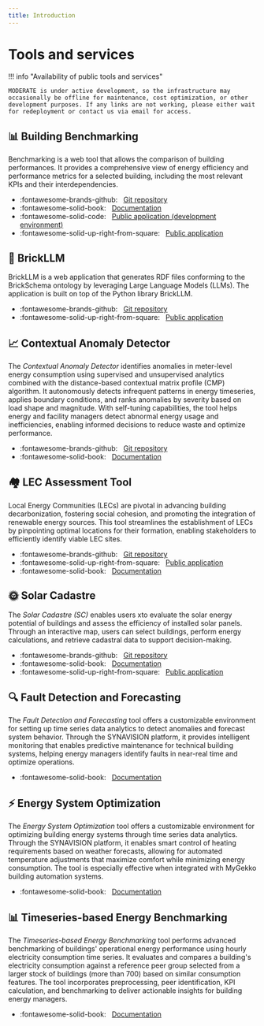 ```yaml
---
title: Introduction
---
```


# Tools and services

!!! info "Availability of public tools and services"

    MODERATE is under active development, so the infrastructure may occasionally be offline for maintenance, cost optimization, or other development purposes. If any links are not working, please either wait for redeployment or contact us via email for access.

## 📊 Building Benchmarking

Benchmarking is a web tool that allows the comparison of building performances. It provides a comprehensive view of energy efficiency and performance metrics for a selected building, including the most relevant KPIs and their interdependencies.

- :fontawesome-brands-github: &nbsp; [Git repository](https://github.com/MODERATE-Project/MODERATE_building_benchmarking)
- :fontawesome-solid-book: &nbsp; [Documentation](benchmarking.md)
- :fontawesome-solid-code: &nbsp; [Public application (development environment)](https://tools.eeb.eurac.edu/building_benchmarking/)
- :fontawesome-solid-up-right-from-square: &nbsp; [Public application](https://building.staging.moderate.cloud/building_benchmarking/)

## 🧠 BrickLLM

BrickLLM is a web application that generates RDF files conforming to the BrickSchema ontology by leveraging Large Language Models (LLMs). The application is built on top of the Python library BrickLLM.

- :fontawesome-brands-github: &nbsp; [Git repository](https://github.com/EURAC-EEBgroup/BrickLLM-App)
- :fontawesome-solid-up-right-from-square: &nbsp; [Public application](https://brick.staging.moderate.cloud/brickllm/)


## 📈 Contextual Anomaly Detector

The _Contextual Anomaly Detector_ identifies anomalies in meter-level energy consumption using supervised and unsupervised analytics combined with the distance-based contextual matrix profile (CMP) algorithm. It autonomously detects infrequent patterns in energy timeseries, applies boundary conditions, and ranks anomalies by severity based on load shape and magnitude. With self-tuning capabilities, the tool helps energy and facility managers detect abnormal energy usage and inefficiencies, enabling informed decisions to reduce waste and optimize performance.

- :fontawesome-brands-github: &nbsp; [Git repository](https://github.com/MODERATE-Project/contextual-anomaly-detector)
- :fontawesome-solid-book: &nbsp; [Documentation](cmp.md)

## 🏘️ LEC Assessment Tool

Local Energy Communities (LECs) are pivotal in advancing building decarbonization, fostering social cohesion, and promoting the integration of renewable energy sources. This tool streamlines the establishment of LECs by pinpointing optimal locations for their formation, enabling stakeholders to efficiently identify viable LEC sites.

- :fontawesome-brands-github: &nbsp; [Git repository](https://github.com/MODERATE-Project/lec-location-assessment-tool)
- :fontawesome-solid-up-right-from-square: &nbsp; [Public application](https://lec.staging.moderate.cloud/)
- :fontawesome-solid-book: &nbsp; [Documentation](lec.md)


## 🌞 Solar Cadastre

The _Solar Cadastre (SC)_ enables users xto evaluate the solar energy potential of buildings and assess the efficiency of installed solar panels. Through an interactive map, users can select buildings, perform energy calculations, and retrieve cadastral data to support decision-making.

- :fontawesome-brands-github: &nbsp; [Git repository](https://github.com/MODERATE-Project/solar-cadastre)
- :fontawesome-solid-book: &nbsp; [Documentation](solar-cadastre.md)
- :fontawesome-solid-up-right-from-square: &nbsp; [Public application](https://solar.staging.moderate.cloud/)

## 🔍 Fault Detection and Forecasting

The _Fault Detection and Forecasting_ tool offers a customizable environment for setting up time series data analytics to detect anomalies and forecast system behavior. Through the SYNAVISION platform, it provides intelligent monitoring that enables predictive maintenance for technical building systems, helping energy managers identify faults in near-real time and optimize operations.

- :fontawesome-solid-book: &nbsp; [Documentation](fdf_A1.1.md)

## ⚡ Energy System Optimization

The _Energy System Optimization_ tool offers a customizable environment for optimizing building energy systems through time series data analytics. Through the SYNAVISION platform, it enables smart control of heating requirements based on weather forecasts, allowing for automated temperature adjustments that maximize comfort while minimizing energy consumption. The tool is especially effective when integrated with MyGekko building automation systems.

- :fontawesome-solid-book: &nbsp; [Documentation](eso_A1.2.md)

## 📊 Timeseries-based Energy Benchmarking
The _Timeseries-based Energy Benchmarking_ tool performs advanced benchmarking of buildings' operational energy performance using hourly electricity consumption time series. It evaluates and compares a building's electricity consumption against a reference peer group selected from a larger stock of buildings (more than 700) based on similar consumption features. The tool incorporates preprocessing, peer identification, KPI calculation, and benchmarking to deliver actionable insights for building energy managers.

- :fontawesome-solid-book: &nbsp; [Documentation](benchmarking_timeseries.md)

